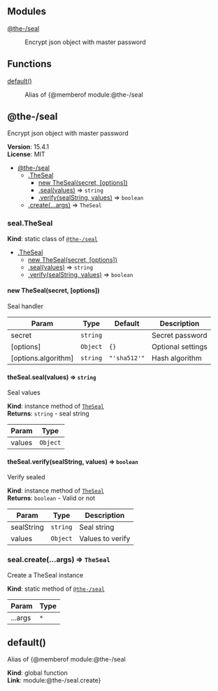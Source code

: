 <!--- Code generated by @the-/script-doc. DO NOT EDIT. -->

## Modules

<dl>
<dt><a href="#module_@the-/seal">@the-/seal</a></dt>
<dd><p>Encrypt json object with master password</p>
</dd>
</dl>

## Functions

<dl>
<dt><a href="#default">default()</a></dt>
<dd><p>Alias of {@memberof module:@the-/seal</p>
</dd>
</dl>

<a name="module_@the-/seal"></a>

## @the-/seal
Encrypt json object with master password

**Version**: 15.4.1  
**License**: MIT  

* [@the-/seal](#module_@the-/seal)
    * [.TheSeal](#module_@the-/seal.TheSeal)
        * [new TheSeal(secret, [options])](#new_module_@the-/seal.TheSeal_new)
        * [.seal(values)](#module_@the-/seal.TheSeal+seal) ⇒ <code>string</code>
        * [.verify(sealString, values)](#module_@the-/seal.TheSeal+verify) ⇒ <code>boolean</code>
    * [.create(...args)](#module_@the-/seal.create) ⇒ <code>TheSeal</code>

<a name="module_@the-/seal.TheSeal"></a>

### seal.TheSeal
**Kind**: static class of [<code>@the-/seal</code>](#module_@the-/seal)  

* [.TheSeal](#module_@the-/seal.TheSeal)
    * [new TheSeal(secret, [options])](#new_module_@the-/seal.TheSeal_new)
    * [.seal(values)](#module_@the-/seal.TheSeal+seal) ⇒ <code>string</code>
    * [.verify(sealString, values)](#module_@the-/seal.TheSeal+verify) ⇒ <code>boolean</code>

<a name="new_module_@the-/seal.TheSeal_new"></a>

#### new TheSeal(secret, [options])
Seal handler


| Param | Type | Default | Description |
| --- | --- | --- | --- |
| secret | <code>string</code> |  | Secret password |
| [options] | <code>Object</code> | <code>{}</code> | Optional settings |
| [options.algorithm] | <code>string</code> | <code>&quot;&#x27;sha512&#x27;&quot;</code> | Hash algorithm |

<a name="module_@the-/seal.TheSeal+seal"></a>

#### theSeal.seal(values) ⇒ <code>string</code>
Seal values

**Kind**: instance method of [<code>TheSeal</code>](#module_@the-/seal.TheSeal)  
**Returns**: <code>string</code> - seal string  

| Param | Type |
| --- | --- |
| values | <code>Object</code> | 

<a name="module_@the-/seal.TheSeal+verify"></a>

#### theSeal.verify(sealString, values) ⇒ <code>boolean</code>
Verify sealed

**Kind**: instance method of [<code>TheSeal</code>](#module_@the-/seal.TheSeal)  
**Returns**: <code>boolean</code> - Valid or not  

| Param | Type | Description |
| --- | --- | --- |
| sealString | <code>string</code> | Seal string |
| values | <code>Object</code> | Values to verify |

<a name="module_@the-/seal.create"></a>

### seal.create(...args) ⇒ <code>TheSeal</code>
Create a TheSeal instance

**Kind**: static method of [<code>@the-/seal</code>](#module_@the-/seal)  

| Param | Type |
| --- | --- |
| ...args | <code>\*</code> | 

<a name="default"></a>

## default()
Alias of {@memberof module:@the-/seal

**Kind**: global function  
**Link**: module:@the-/seal.create}

